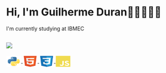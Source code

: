 # Hi, I'm Guilherme Duran👋🏻🧑🏻‍💻

I'm currently studying at IBMEC

## 

<div>
<a href="https://github.com/GuiDDuran">
<img loading="lazy" height="180em" src="https://github-readme-stats.vercel.app/api/top-langs/?username=GuiDDuran&layout=compact&langs_count=7&theme=react"/>
</div>
  
<div style="display: inline_block"><br>
  <img align="center" alt="Python" height="30" width="40" src="https://raw.githubusercontent.com/devicons/devicon/master/icons/python/python-original.svg">
  <img align="center" alt="HTML" height="30" width="40" src="https://raw.githubusercontent.com/devicons/devicon/master/icons/html5/html5-original.svg">
  <img align="center" alt="CSS" height="30" width="40" src="https://raw.githubusercontent.com/devicons/devicon/master/icons/css3/css3-original.svg">
  <img align="center" alt="Js" height="30" width="40" src="https://raw.githubusercontent.com/devicons/devicon/master/icons/javascript/javascript-plain.svg">
</div>
